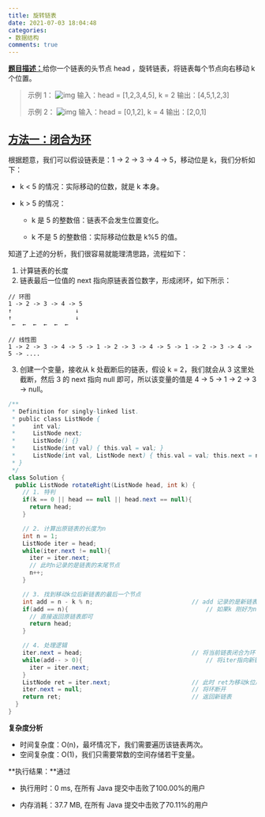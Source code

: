 ```yaml
---
title: 旋转链表
date: 2021-07-03 18:04:48
categories:
- 数据结构
comments: true
---
```


[**题目描述：**](https://leetcode-cn.com/problems/rotate-list/)给你一个链表的头节点 head ，旋转链表，将链表每个节点向右移动 k 个位置。

 <!-- more -->

> 示例 1：
> ![img](https://assets.leetcode.com/uploads/2020/11/13/rotate1.jpg)
> 输入：head = [1,2,3,4,5], k = 2
> 输出：[4,5,1,2,3]
>
> 示例 2：
> ![img](https://assets.leetcode.com/uploads/2020/11/13/rotate1.jpg)
> 输入：head = [0,1,2], k = 4
> 输出：[2,0,1]



## [方法一：闭合为环](https://leetcode-cn.com/problems/rotate-list/solution/bi-he-wei-huan-xuan-zhuan-lian-biao-by-d-3wj1/)

根据题意，我们可以假设链表是：1 -> 2 -> 3 -> 4 -> 5，移动位是 k，我们分析如下：

- k < 5 的情况：实际移动的位数，就是 k 本身。

- k > 5 的情况：

  - k 是 5  的整数倍：链表不会发生位置变化。

  - k 不是 5 的整数倍：实际移动位数是 k%5 的值。

知道了上述的分析，我们很容易就能理清思路，流程如下：

1. 计算链表的长度
2. 链表最后一位值的 next 指向原链表首位数字，形成闭环，如下所示：

```
// 环图
1 -> 2 -> 3 -> 4 -> 5
↑                  ↓
↑                  ↓
 ←  ←  ←  ←  ←  ←   

// 线性图
1 -> 2 -> 3 -> 4 -> 5 -> 1 -> 2 -> 3 -> 4 -> 5 -> 1 -> 2 -> 3 -> 4 -> 5 -> ....
```

3. 创建一个变量，接收从 k 处截断后的链表，假设 k = 2，我们就会从 3 这里处截断，然后 3 的 next 指向 null 即可，所以该变量的值是 4 -> 5 -> 1 -> 2 -> 3 -> null。


```java
/**
 * Definition for singly-linked list.
 * public class ListNode {
 *     int val;
 *     ListNode next;
 *     ListNode() {}
 *     ListNode(int val) { this.val = val; }
 *     ListNode(int val, ListNode next) { this.val = val; this.next = next; }
 * }
 */
class Solution {
  public ListNode rotateRight(ListNode head, int k) {
    // 1. 特判
    if(k == 0 || head == null || head.next == null){
      return head;
    }

    // 2. 计算出原链表的长度为n
    int n = 1;
    ListNode iter = head;
    while(iter.next != null){
      iter = iter.next;
      // 此时n记录的是链表的末尾节点
      n++;                                
    }

    // 3. 找到移动k位后新链表的最后一个节点
    int add = n - k % n;                    		// add 记录的是新链表的最后一个节点
    if(add == n){                           			// 如果k 刚好为n的整数倍数，新链表将于原链表相同
      // 直接返回原链表即可
      return head;                        
    }

    // 4. 处理逻辑
    iter.next = head;                       		// 将当前链表闭合为环
    while(add-- > 0){                       			// 将iter指向新链表的最后一个节点位置
      iter = iter.next;   
    }
    ListNode ret = iter.next;               		// 此时 ret为移动k位后新链表的头
    iter.next = null;                       		// 将环断开
    return ret;                             		// 返回新链表
  }
}
```

**复杂度分析**

- 时间复杂度：O(n)，最坏情况下，我们需要遍历该链表两次。
- 空间复杂度：O(1)，我们只需要常数的空间存储若干变量。

**执行结果：**通过

- 执行用时：0 ms, 在所有 Java 提交中击败了100.00%的用户

- 内存消耗：37.7 MB, 在所有 Java 提交中击败了70.11%的用户